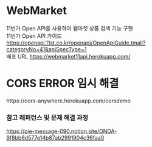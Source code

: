 # WebMarket
11번가 Open API를 사용하여 웹마켓 상품 검색 기능 구현<br>
11번가 Open API 가이드 https://openapi.11st.co.kr/openapi/OpenApiGuide.tmall?categoryNo=41&apiSpecType=1
<br>
배포 URL https://webmarket11api.herokuapp.com/

<h1>CORS ERROR 임시 해결</h1>
 https://cors-anywhere.herokuapp.com/corsdemo



### 참고 레퍼런스 및 문제 해결 과정
https://pie-message-090.notion.site/ONDA-9f8bb6d577e14b87ab2991904c36faa0
